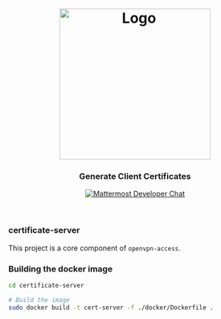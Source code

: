 <h1 align="center">
    <img width="300" src="https://raw.githubusercontent.com/openvpn-access/authenticator/master/media/vpnms.png" alt="Logo">
</h1>

<h3 align="center">
    Generate Client Certificates
</h3>

<p align="center">
    <a href="https://tightrope.seymour.global/signup_user_complete/?id=io8xcu5aotg65bmjmoe94supwy" target="_blank">
        <img src="https://img.shields.io/badge/Developer%20chat%20on-mattermost-blue" alt="Mattermost Developer Chat">
    </a>
</p>

<br>

### certificate-server

This project is a core component of `openvpn-access`.

### Building the docker image

```Bash
cd certificate-server

# Build the image
sudo docker build -t cert-server -f ./docker/Dockerfile .
```